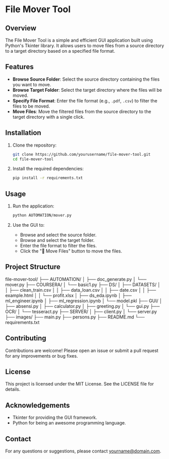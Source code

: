 
# File Mover Tool

## Overview

The File Mover Tool is a simple and efficient GUI application built using Python's Tkinter library. It allows users to move files from a source directory to a target directory based on a specified file format.

## Features

- **Browse Source Folder**: Select the source directory containing the files you want to move.
- **Browse Target Folder**: Select the target directory where the files will be moved.
- **Specify File Format**: Enter the file format (e.g., `.pdf`, `.csv`) to filter the files to be moved.
- **Move Files**: Move the filtered files from the source directory to the target directory with a single click.

## Installation

1. Clone the repository:

   ```sh
   git clone https://github.com/yourusername/file-mover-tool.git
   cd file-mover-tool
   ```
2. Install the required dependencies:

   ```sh
   pip install -r requirements.txt
   ```

## Usage

1. Run the application:

   ```sh
   python AUTOMATION/mover.py
   ```
2. Use the GUI to:

   - Browse and select the source folder.
   - Browse and select the target folder.
   - Enter the file format to filter the files.
   - Click the "🚀 Move Files" button to move the files.

## Project Structure

file-mover-tool/ ├── AUTOMATION/ │ ├── doc_generate.py │ └── mover.py ├── COURSERA/ │ └── basic1.py ├── DS/ │ ├── DATASETS/ │ │ ├── clean_train.csv │ │ ├── data_loan.csv │ │ ├── date.csv │ │ ├── example.html │ │ └── profit.xlsx │ ├── ds_eda.ipynb │ ├── ml_engineer.ipynb │ ├── ml_regression.ipynb │ └── model.pkl ├── GUI/ │ ├── absensi.py │ ├── calculator.py │ ├── greeting.py │ └── gui.py ├── OCR/ │ └── tesseract.py ├── SERVER/ │ ├── client.py │ └── server.py ├── images/ ├── main.py ├── persons.py ├── README.md └── requirements.txt

## Contributing

Contributions are welcome! Please open an issue or submit a pull request for any improvements or bug fixes.

## License

This project is licensed under the MIT License. See the LICENSE file for details.

## Acknowledgements

- Tkinter for providing the GUI framework.
- Python for being an awesome programming language.

## Contact

For any questions or suggestions, please contact [yourname@domain.com](mailto:yourname@domain.com).
